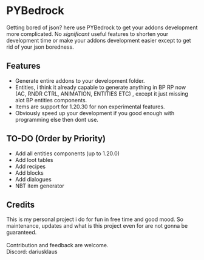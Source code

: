 # PYBedrock

Getting bored of json? here use PYBedrock to get your addons development more complicated. No *significant* useful features to shorten your development time or make your addons development easier except to get rid of your json boredness.

## Features
- Generate entire addons to your development folder.
- Entities, i think it already capable to generate anything in BP RP now (AC, RNDR CTRL, ANIMATION, ENTITIES ETC) , except it just missing alot BP entities components.
- Items are support for 1.20.30 for non experimental features.
- Obviously speed up your development if you good enough with programming else then dont use.

## TO-DO (Order by Priority)
- Add all entities components (up to 1.20.0)
- Add loot tables
- Add recipes
- Add blocks
- Add dialogues
- NBT item generator

## Credits
This is my personal project i do for fun in free time and good mood. So maintenance, updates and what is this project even for are not gonna be guaranteed. <br><br>
Contribution and feedback are welcome. <br>
Discord: dariusklaus